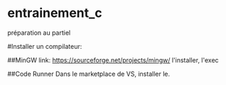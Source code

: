 # entrainement_c
préparation au partiel

#Installer un compilateur:

##MinGW
link: https://sourceforge.net/projects/mingw/
l'installer, l'exec

##Code Runner
Dans le marketplace de VS, installer le.

